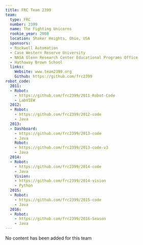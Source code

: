 ```yaml
---
title: FRC Team 2399
team:
  type: FRC
  number: 2399
  name: The Fighting Unicorns
  rookie_year: 2008
  location: Shaker Heights, Ohio, USA
  sponsors:
  - Rockwell Automation
  - Case Western Reserve University
  - NASA Glenn Research Center Educational Programs Office
  - Hathaway Brown School
  links:
    Website: www.team2399.org
    Github: https://github.com/frc2399
robot_code:
  2011:
  - Robot:
    - https://github.com/frc2399/2011-Robot-Code
    - LabVIEW
  2012:
  - Robot:
    - https://github.com/frc2399/2012-code
    - Java
  2013:
  - Dashboard:
    - https://github.com/frc2399/2013-code
    - Java
    Robot:
    - https://github.com/frc2399/2013-code-v3
    - Java
  2014:
  - Robot:
    - https://github.com/frc2399/2014-code
    - Java
    Vision:
    - https://github.com/frc2399/2014-vision
    - Python
  2015:
  - Robot:
    - https://github.com/frc2399/2015-code
    - Java
  2016:
  - Robot:
    - https://github.com/frc2399/2016-Season
    - Java
---
```


No content has been added for this team
